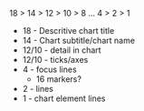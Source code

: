 
18 > 14 > 12 > 10 > 8 ... 4 > 2 > 1


- 18 - Descritive chart title
- 14 - Chart subtitle/chart name
- 12/10 - detail in chart
- 12/10 - ticks/axes
- 4 - focus lines 
  - 16 markers?
- 2 - lines
- 1 - chart element lines


